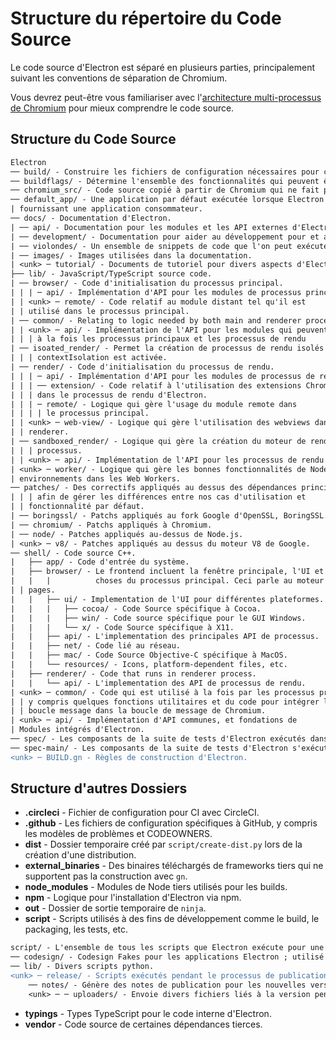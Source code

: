 # Structure du répertoire du Code Source

Le code source d'Electron est séparé en plusieurs parties, principalement suivant les conventions de séparation de Chromium.

Vous devrez peut-être vous familiariser avec l'[architecture multi-processus de Chromium](https://dev.chromium.org/developers/design-documents/multi-process-architecture) pour mieux comprendre le code source.

## Structure du Code Source

```diff
Electron
── build/ - Construire les fichiers de configuration nécessaires pour construire avec GN.
── buildflags/ - Détermine l'ensemble des fonctionnalités qui peuvent être construites de manière conditionnelle.
── chromium_src/ - Code source copié à partir de Chromium qui ne fait pas partie de la couche de contenu.
── default_app/ - Une application par défaut exécutée lorsque Electron est démarré sans
| fournissant une application consommateur.
── docs/ - Documentation d'Electron.
| ── api/ - Documentation pour les modules et les API externes d'Electron.
| ── development/ - Documentation pour aider au développement pour et avec Electron.
| ── violondes/ - Un ensemble de snippets de code que l'on peut exécuter dans Electron Fiddle.
| ── images/ - Images utilisées dans la documentation.
| <unk> ─ tutorial/ - Documents de tutoriel pour divers aspects d'Electron.
├── lib/ - JavaScript/TypeScript source code.
| ── browser/ - Code d'initialisation du processus principal.
| | | ─ api/ - Implémentation d'API pour les modules de processus principaux.
| | <unk> ─ remote/ - Code relatif au module distant tel qu'il est
| | utilisé dans le processus principal.
| ── common/ - Relating to logic needed by both main and renderer process.
| | <unk> ─ api/ - Implémentation de l'API pour les modules qui peuvent être utilisés dans
| | | à la fois les processus principaux et les processus de rendu
| ── isoated_render/ - Permet la création de processus de rendu isolés lorsque
| | | contextIsolation est activée.
| ── render/ - Code d'initialisation du processus de rendu.
| | | ─ api/ - Implémentation d'API pour les modules de processus de rendu.
| | | ── extension/ - Code relatif à l'utilisation des extensions Chrome
| | | dans le processus de rendu d'Electron.
| | | ─ remote/ - Logique qui gère l'usage du module remote dans
| | | | le processus principal.
| | <unk> ─ web-view/ - Logique qui gère l'utilisation des webviews dans le processus
| | renderer.
| ── sandboxed_render/ - Logique qui gère la création du moteur de rendu en bac à sable
| | | processus.
| | <unk> ─ api/ - Implémentation de l'API pour les processus de rendu bac à sable.
| <unk> ─ worker/ - Logique qui gère les bonnes fonctionnalités de Node.js
| environnements dans les Web Workers.
── patches/ - Des correctifs appliqués au dessus des dépendances principales d'Electron
| | | afin de gérer les différences entre nos cas d'utilisation et
| | fonctionnalité par défaut.
| ── boringssl/ - Patchs appliqués au fork Google d'OpenSSL, BoringSSL.
| ── chromium/ - Patchs appliqués à Chromium.
| ── node/ - Patches appliqués au-dessus de Node.js.
| <unk> ─ v8/ - Patches appliqués au dessus du moteur V8 de Google.
── shell/ - Code source C++.
|   ├── app/ - Code d'entrée du système.
|   ├── browser/ - Le frontend incluent la fenêtre principale, l'UI et toutes les 
|   |   |          choses du processus principal. Ceci parle au moteur de rendu pour gérer le web
| | pages.
|   |   ├── ui/ - Implementation de l'UI pour différentes plateformes.
|   |   |   ├── cocoa/ - Code Source spécifique à Cocoa.
|   |   |   ├── win/ - Code source spécifique pour le GUI Windows.
|   |   |   └── x/ - Code Source spécifique à X11.
|   |   ├── api/ - L'implementation des principales API de processus.
|   |   ├── net/ - Code lié au réseau.
|   |   ├── mac/ - Code Source Objective-C spécifique à MacOS.
|   |   └── resources/ - Icons, platform-dependent files, etc.
|   ├── renderer/ - Code that runs in renderer process.
|   |   └── api/ - L'implementation des API de processus de rendu.
| <unk> ─ common/ - Code qui est utilisé à la fois par les processus principaux et les processus de rendu,
| | y compris quelques fonctions utilitaires et du code pour intégrer les nœuds
| | boucle message dans la boucle de message de Chromium.
| <unk> ─ api/ - Implémentation d'API communes, et fondations de
| Modules intégrés d'Electron.
── spec/ - Les composants de la suite de tests d'Electron exécutés dans le processus de rendu.
── spec-main/ - Les composants de la suite de tests d'Electron s'exécutent dans le processus principal.
<unk> ─ BUILD.gn - Règles de construction d'Electron.
```

## Structure d'autres Dossiers

* **.circleci** - Fichier de configuration pour CI avec CircleCI.
* **.github** - Les fichiers de configuration spécifiques à GitHub, y compris les modèles de problèmes et CODEOWNERS.
* **dist** - Dossier temporaire créé par `script/create-dist.py` lors de la création d'une distribution.
* **external_binaries** - Des binaires téléchargés de frameworks tiers qui ne supportent pas la construction avec `gn`.
* **node_modules** - Modules de Node tiers utilisés pour les builds.
* **npm** - Logique pour l'installation d'Electron via npm.
* **out** - Dossier de sortie temporaire de `ninja`.
* **script** - Scripts utilisés à des fins de développement comme le build, le packaging, les tests, etc.

```diff
script/ - L'ensemble de tous les scripts que Electron exécute pour une variété de fonctions.
── codesign/ - Codesign Fakes pour les applications Electron ; utilisé pour les tests.
── lib/ - Divers scripts python.
<unk> ─ release/ - Scripts exécutés pendant le processus de publication d'Electron.
    ── notes/ - Génère des notes de publication pour les nouvelles versions d'Electron.
    <unk> ─ ─ uploaders/ - Envoie divers fichiers liés à la version pendant la sortie.
```

* **typings** - Types TypeScript pour le code interne d'Electron.
* **vendor** - Code source de certaines dépendances tierces.
